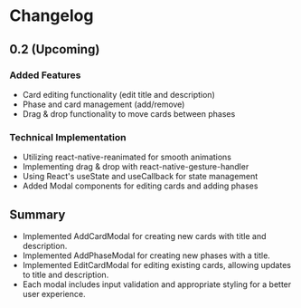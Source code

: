 # Changelog

## 0.2 (Upcoming)
### Added Features
- Card editing functionality (edit title and description)
- Phase and card management (add/remove)
- Drag & drop functionality to move cards between phases

### Technical Implementation
- Utilizing react-native-reanimated for smooth animations
- Implementing drag & drop with react-native-gesture-handler
- Using React's useState and useCallback for state management
- Added Modal components for editing cards and adding phases

## Summary

- Implemented AddCardModal for creating new cards with title and description.
- Implemented AddPhaseModal for creating new phases with a title.
- Implemented EditCardModal for editing existing cards, allowing updates to title and description.
- Each modal includes input validation and appropriate styling for a better user experience.